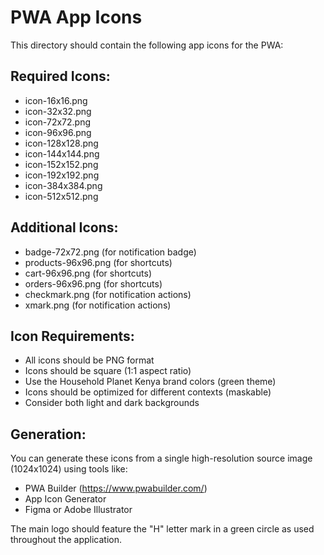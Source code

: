 # PWA App Icons

This directory should contain the following app icons for the PWA:

## Required Icons:
- icon-16x16.png
- icon-32x32.png
- icon-72x72.png
- icon-96x96.png
- icon-128x128.png
- icon-144x144.png
- icon-152x152.png
- icon-192x192.png
- icon-384x384.png
- icon-512x512.png

## Additional Icons:
- badge-72x72.png (for notification badge)
- products-96x96.png (for shortcuts)
- cart-96x96.png (for shortcuts)
- orders-96x96.png (for shortcuts)
- checkmark.png (for notification actions)
- xmark.png (for notification actions)

## Icon Requirements:
- All icons should be PNG format
- Icons should be square (1:1 aspect ratio)
- Use the Household Planet Kenya brand colors (green theme)
- Icons should be optimized for different contexts (maskable)
- Consider both light and dark backgrounds

## Generation:
You can generate these icons from a single high-resolution source image (1024x1024) using tools like:
- PWA Builder (https://www.pwabuilder.com/)
- App Icon Generator
- Figma or Adobe Illustrator

The main logo should feature the "H" letter mark in a green circle as used throughout the application.